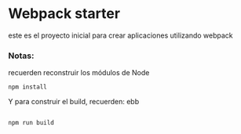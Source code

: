 # Webpack starter
este es el proyecto inicial para crear aplicaciones utilizando webpack

### Notas:
recuerden reconstruir los módulos de Node
```
npm install

```

Y para construir el build, recuerden: ebb

```

npm run build

```


